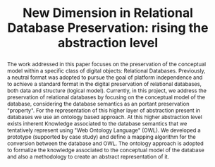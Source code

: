 ---
abstract: 'The work addressed in this paper focuses on the preservation of the conceptual
  model within a specific class of digital objects: Relational Databases. Previously,
  a neutral format was adopted to pursue the goal of platform independence and to
  achieve a standard format in the digital preservation of relational databases, both
  data and structure (logical model). Currently, in this project, we address the preservation
  of relational databases by focusing on the conceptual model of the database, considering
  the database semantics as an portant preservation "property". For the representation
  of this higher layer of abstraction present in databases we use an ontology based
  approach. At this higher abstraction level exists inherent Knowledge associated
  to the database semantics that we tentatively represent using "Web Ontology Language"
  (OWL). We developed a prototype (supported by case study) and define a mapping algorithm
  for the conversion between the database and OWL. The ontology approach is adopted
  to formalize the knowledge associated to the conceptual model of the database and
  also a methodology to create an abstract representation of it.'
creators:
- Freitas, Ricardo André Pereira
- Ramalho, José Carlos
date: null
document_url: https://services.phaidra.univie.ac.at/api/object/o:294230/download
grand_parent: iPRES
institutions: []
keywords:
- singapore
- digital preservation
- relational databases
- ontology
- conceptual models
- knowledge
- xml
- digital objects
landing_page_url: https://phaidra.univie.ac.at/o:294230
language: eng
layout: publication
license: CC BY-SA 3.0 AT
notes_url: null
parent: iPRES 2011
publication_type: paper
size: 1923260
slides_url: null
source_name: iPRES
stream_url: null
title: 'New Dimension in Relational Database Preservation: rising the abstraction
  level'
year: 2011
---